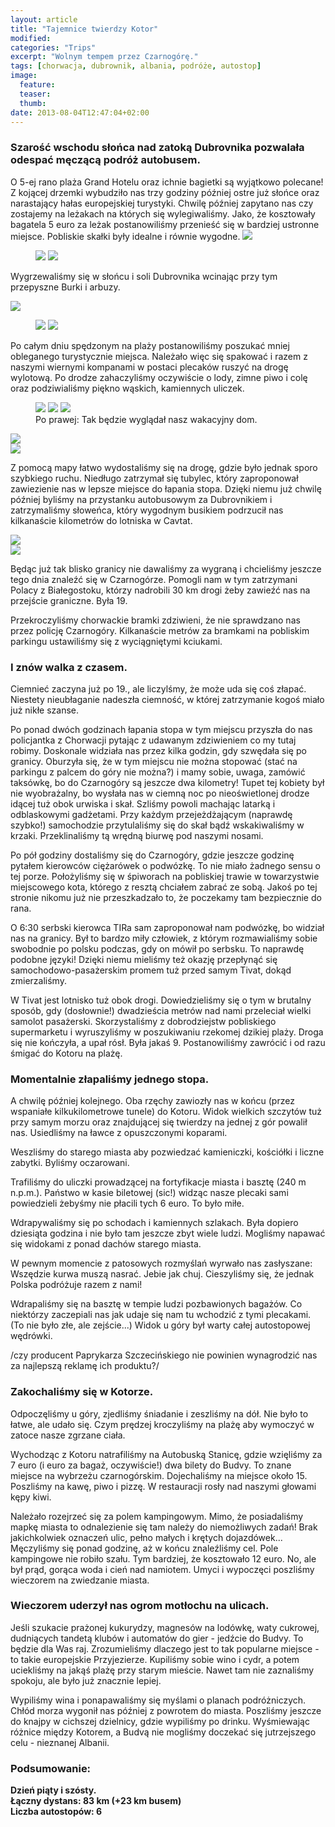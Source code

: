 ```yaml
---
layout: article
title: "Tajemnice twierdzy Kotor"
modified:
categories: "Trips"
excerpt: "Wolnym tempem przez Czarnogórę."
tags: [chorwacja, dubrownik, albania, podróże, autostop]
image:
  feature:
  teaser:
  thumb:
date: 2013-08-04T12:47:04+02:00
---
```


<div class="notice"><h3>Szarość wschodu słońca nad zatoką Dubrovnika pozwalała odespać męczącą podróż autobusem.</h3></div> 
O 5-ej rano plaża Grand Hotelu oraz ichnie bagietki są wyjątkowo polecane! Z kojącej drzemki wybudziło nas trzy godziny później ostre już słońce oraz narastający hałas europejskiej turystyki. Chwilę później zapytano nas czy zostajemy na leżakach na których się wylegiwaliśmy. Jako, że kosztowały bagatela 5 euro za leżak postanowiliśmy przenieść się w bardziej ustronne miejsce. Pobliskie skałki były idealne i równie wygodne.


<img src="http://nikodamn.github.io/images/albania/5i6/3.jpg">

<figure class="half">   
    <img src="http://nikodamn.github.io/images/albania/5i6/1.jpg">
    <img src="http://nikodamn.github.io/images/albania/5i6/2.jpg">
</figure>

Wygrzewaliśmy się w słońcu i soli Dubrovnika wcinając przy tym przepyszne Burki i arbuzy.

<img src="http://nikodamn.github.io/images/albania/5i6/4.jpg">

<figure class="half">   
    <img src="http://nikodamn.github.io/images/albania/5i6/5.jpg">
    <img src="http://nikodamn.github.io/images/albania/5i6/6.jpg">
</figure>

Po całym dniu spędzonym na plaży postanowiliśmy poszukać mniej obleganego turystycznie miejsca. Należało więc się spakować i razem z naszymi wiernymi kompanami w postaci plecaków ruszyć na drogę wylotową. Po drodze zahaczyliśmy oczywiście o lody, zimne piwo i colę oraz podziwialiśmy piękno wąskich, kamiennych uliczek.

<figure class="third">   
    <img src="http://nikodamn.github.io/images/albania/5i6/7.jpg">
    <img src="http://nikodamn.github.io/images/albania/5i6/8.jpg">
    <img src="http://nikodamn.github.io/images/albania/5i6/9.jpg">
    <figcaption>Po prawej: Tak będzie wyglądał nasz wakacyjny dom.</figcaption>
</figure>

<img src="http://nikodamn.github.io/images/albania/5i6/10.jpg">
<br>
<img src="http://nikodamn.github.io/images/albania/5i6/11.jpg">

Z pomocą mapy łatwo wydostaliśmy się na drogę, gdzie było jednak sporo szybkiego ruchu. Niedługo zatrzymał się tubylec, który zaproponował zawiezienie nas w lepsze miejsce do łapania stopa. Dzięki niemu już chwilę później byliśmy na przystanku autobusowym za Dubrovnikiem i zatrzymaliśmy słoweńca, który wygodnym busikiem podrzucił nas kilkanaście kilometrów do lotniska w Cavtat.

<img src="http://nikodamn.github.io/images/albania/5i6/12.jpg">
<br>
<img src="http://nikodamn.github.io/images/albania/5i6/13.jpg">

Będąc już tak blisko granicy nie dawaliśmy za wygraną i chcieliśmy jeszcze tego dnia znaleźć się w Czarnogórze. Pomogli nam w tym zatrzymani Polacy z Białegostoku, którzy nadrobili 30 km drogi żeby zawieźć nas na przejście graniczne. Była 19.

Przekroczyliśmy chorwackie bramki zdziwieni, że nie sprawdzano nas przez policję Czarnogóry. Kilkanaście metrów za bramkami na pobliskim parkingu ustawiliśmy się z wyciągniętymi kciukami.


<div class="notice"><h3>I znów walka z czasem.</h3></div> Ciemnieć zaczyna już po 19., ale liczylśmy, że może uda się coś złapać. Niestety nieubłaganie nadeszła ciemność, w której zatrzymanie kogoś miało już nikłe szanse.



Po ponad dwóch godzinach łapania stopa w tym miejscu przyszła do nas policjantka z Chorwacji pytając z udawanym zdziwieniem co my tutaj robimy. Doskonale widziała nas przez kilka godzin, gdy szwędała się po granicy. Oburzyła się, że w tym miejscu nie można stopować (stać na parkingu z palcem do góry nie można?) i mamy sobie, uwaga, zamówić taksówkę, bo do Czarnogóry są jeszcze dwa kilometry! Tupet tej kobiety był nie wyobrażalny, bo wysłała nas w ciemną noc po nieoświetlonej drodze idącej tuż obok urwiska i skał. Szliśmy powoli machając latarką i odblaskowymi gadżetami. Przy każdym przejeżdżającym (naprawdę szybko!) samochodzie przytulaliśmy się do skał bądź wskakiwaliśmy w krzaki. Przeklinaliśmy tą wrędną biurwę pod naszymi nosami.

Po pół godziny dostaliśmy się do Czarnogóry, gdzie jeszcze godzinę pytałem kierowców ciężarówek o podwózkę. To nie miało żadnego sensu o tej porze. Położyliśmy się w śpiworach na pobliskiej trawie w towarzystwie miejscowego kota, którego z resztą chciałem zabrać ze sobą. Jakoś po tej stronie nikomu już nie przeszkadzało to, że poczekamy tam bezpiecznie do rana.

O 6:30 serbski kierowca TIRa sam zaproponował nam podwózkę, bo widział nas na granicy. Był to bardzo miły człowiek, z którym rozmawialiśmy sobie swobodnie po polsku podczas, gdy on mówił po serbsku. To naprawdę podobne języki! Dzięki niemu mieliśmy też okazję przepłynąć się samochodowo-pasażerskim promem tuż przed samym Tivat, dokąd zmierzaliśmy.



W Tivat jest lotnisko tuż obok drogi. Dowiedzieliśmy się o tym w brutalny sposób, gdy (dosłownie!) dwadzieścia metrów nad nami przeleciał wielki samolot pasażerski. Skorzystaliśmy z dobrodziejstw pobliskiego supermarketu i wyruszyliśmy w poszukiwaniu rzekomej dzikiej plaży. Droga się nie kończyła, a upał rósł. Była jakaś 9. Postanowiliśmy zawrócić i od razu śmigać do Kotoru na plażę.


<div class="notice"><h3>Momentalnie złapaliśmy jednego stopa.</h3></div> A chwilę później kolejnego. Oba rzęchy zawiozły nas w końcu (przez wspaniałe kilkukilometrowe tunele) do Kotoru. Widok wielkich szczytów tuż przy samym morzu oraz znajdującej się twierdzy na jednej z gór powalił nas. Usiedliśmy na ławce z opuszczonymi koparami.



Weszliśmy do starego miasta aby pozwiedzać kamieniczki, kościółki i liczne zabytki. Byliśmy oczarowani.





Trafiliśmy do uliczki prowadzącej na fortyfikacje miasta i basztę (240 m n.p.m.). Państwo w kasie biletowej (sic!) widząc nasze plecaki sami powiedzieli żebyśmy nie płacili tych 6 euro. To było miłe.

Wdrapywaliśmy się po schodach i kamiennych szlakach. Była dopiero dziesiąta godzina i nie było tam jeszcze zbyt wiele ludzi. Mogliśmy napawać się widokami z ponad dachów starego miasta.



W pewnym momencie z patosowych rozmyślań wyrwało nas zasłyszane: Wszędzie kurwa muszą nasrać. Jebie jak chuj. Cieszyliśmy się, że jednak Polska podróżuje razem z nami!





Wdrapaliśmy się na basztę w tempie ludzi pozbawionych bagażów. Co niektórzy zaczepiali nas jak udaje się nam tu wchodzić z tymi plecakami. (To nie było złe, ale zejście...) Widok u góry był warty całej autostopowej wędrówki.


/czy producent Paprykarza Szczecińskiego nie powinien wynagrodzić nas za najlepszą reklamę ich produktu?/


<div class="notice"><h3>Zakochaliśmy się w Kotorze.</h3></div> Odpoczęliśmy u góry, zjedliśmy śniadanie i zeszliśmy na dół. Nie było to łatwe, ale udało się. Czym prędzej kroczyliśmy na plażę aby wymoczyć w zatoce nasze zgrzane ciała.

Wychodząc z Kotoru natrafiliśmy na Autobuską Stanicę, gdzie wzięliśmy za 7 euro (i euro za bagaż, oczywiście!) dwa bilety do Budvy. To znane miejsce na wybrzeżu czarnogórskim. Dojechaliśmy na miejsce około 15. Poszliśmy na kawę, piwo i pizzę. W restauracji rosły nad naszymi głowami kępy kiwi.

Należało rozejrzeć się za polem kampingowym. Mimo, że posiadaliśmy mapkę miasta to odnalezienie się tam należy do niemożliwych zadań! Brak jakichkolwiek oznaczeń ulic, pełno małych i krętych dojazdówek... Męczyliśmy się ponad godzinę, aż w końcu znaleźliśmy cel. Pole kampingowe nie robiło szału. Tym bardziej, że kosztowało 12 euro. No, ale był prąd, gorąca woda i cień nad namiotem. Umyci i wypoczęci poszliśmy wieczorem na zwiedzanie miasta.


<div class="notice"><h3>Wieczorem uderzył nas ogrom motłochu na ulicach.</h3></div> Jeśli szukacie prażonej kukurydzy, magnesów na lodówkę, waty cukrowej, dudniących tandetą klubów i automatów do gier - jedźcie do Budvy. To będzie dla Was raj. Zrozumieliśmy dlaczego jest to tak popularne miejsce - to takie europejskie Przyjezierze. Kupiliśmy sobie wino i cydr, a potem uciekliśmy na jakąś plażę przy starym mieście. Nawet tam nie zaznaliśmy spokoju, ale było już znacznie lepiej.


Wypiliśmy wina i ponapawaliśmy się myślami o planach podróżniczych. Chłód morza wygonił nas później z powrotem do miasta. Poszliśmy jeszcze do knajpy w cichszej dzielnicy, gdzie wypiliśmy po drinku. Wyśmiewając różnice między Kotorem, a Budvą nie mogliśmy doczekać się jutrzejszego celu - nieznanej Albanii.


<div class="notice"><h3>
Podsumowanie:
</h3></div>

<b>
Dzień piąty i szósty.<br>
Łączny dystans: 83 km (+23 km busem)<br>
Liczba autostopów: 6
</b>